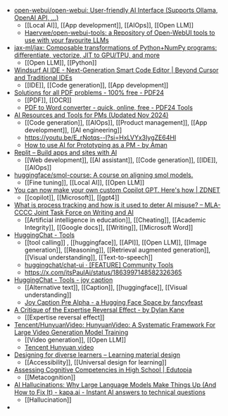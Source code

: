 - [open-webui/open-webui: User-friendly AI Interface (Supports Ollama, OpenAI API, ...)](https://github.com/open-webui/open-webui)
	- [[Local AI]], [[App development]], [[AIOps]], [[Open LLM]]
	- [Haervwe/open-webui-tools: a Repository of Open-WebUI tools to use with your favourite LLMs](https://github.com/Haervwe/open-webui-tools)
- [jax-ml/jax: Composable transformations of Python+NumPy programs: differentiate, vectorize, JIT to GPU/TPU, and more](https://github.com/jax-ml/jax)
	- [[Open LLM]], [[Python]]
- [Windsurf AI IDE - Next-Generation Smart Code Editor | Beyond Cursor and Traditional IDEs](https://windsurfai.org/)
	- [[IDE]], [[Code generation]], [[App development]]
- [Solutions for all PDF problems - 100% free - PDF24](https://www.pdf24.org/en/)
	- [[PDF]], [[OCR]]
	- [PDF to Word converter - quick, online, free - PDF24 Tools](https://tools.pdf24.org/en/pdf-to-word)
- [AI Resources and Tools for PMs (Updated Nov 2024)](https://amankhan1.substack.com/p/ai-resources-and-tools-for-pms-updated)
	- [[Code generation]], [[AIOps]], [[Product management]], [[App development]], [[AI engineering]]
	- https://youtu.be/E_rNotqs--I?si=HxLVYx3IygZE64HI
	- [How to use AI for Prototyping as a PM - by Aman](https://amankhan1.substack.com/p/how-to-use-ai-for-prototyping-as)
- [Replit – Build apps and sites with AI](https://replit.com/)
	- [[Web development]], [[AI assistant]], [[Code generation]], [[IDE]], [[AIOps]]
- [huggingface/smol-course: A course on aligning smol models.](https://github.com/huggingface/smol-course?tab=readme-ov-file)
	- [[Fine tuning]], [[Local AI]], [[Open LLM]]
- [You can now make your own custom Copilot GPT. Here's how | ZDNET](https://www.zdnet.com/article/you-can-now-make-your-own-custom-copilot-gpt-heres-how/#ftag=RSSbaffb68)
	- [[copilot]], [[Microsoft]], [[gpt4]]
- [What is process tracking and how is it used to deter AI misuse? – MLA-CCCC Joint Task Force on Writing and AI](https://aiandwriting.hcommons.org/2024/11/25/what-is-process-tracking-and-how-is-it-used-to-deter-ai-misuse/)
	- [[Artificial intelligence in education]], [[Cheating]], [[Academic Integrity]], [[Google docs]], [[Writing]], [[Microsoft Word]]
- [HuggingChat - Tools](https://huggingface.co/chat/tools)
	- [[tool calling]] , [[huggingface]], [[API]], [[Open LLM]], [[Image generation]], [[Reasoning]], [[Retrieval augmented generation]], [[Visual understanding]], [[Text-to-speech]]
	- [huggingchat/chat-ui · [FEATURE] Community Tools](https://huggingface.co/spaces/huggingchat/chat-ui/discussions/569)
	- https://x.com/itsPaulAi/status/1863997148582326365
- [HuggingChat - Tools - joy caption](https://huggingface.co/chat/tools/66e79c1bf3fbe4cd05735259)
	- [[Alternative text]], [[Caption]], [[huggingface]], [[Visual understanding]]
	- [Joy Caption Pre Alpha - a Hugging Face Space by fancyfeast](https://huggingface.co/spaces/fancyfeast/joy-caption-pre-alpha)
- [A Critique of the Expertise Reversal Effect - by Dylan Kane](https://fivetwelvethirteen.substack.com/p/a-critique-of-the-expertise-reversal?publication_id=1659456&post_id=151783051&isFreemail=true&r=10840)
	- [[Expertise reversal effect]]
- [Tencent/HunyuanVideo: HunyuanVideo: A Systematic Framework For Large Video Generation Model Training](https://github.com/Tencent/HunyuanVideo)
	- [[Video generation]], [[Open LLM]]
	- [Tencent Hunyuan video](https://aivideo.hunyuan.tencent.com/)
- [Designing for diverse learners – Learning material design](https://designingfordiverselearners.info/)
	- [[Accessibility]], [[Universal design for learning]]
- [Assessing Cognitive Competencies in High School | Edutopia](https://www.edutopia.org/article/assessing-cognitive-competencies-high-school)
	- [[Metacognition]]
- [AI Hallucinations: Why Large Language Models Make Things Up (And How to Fix It) - kapa.ai - Instant AI answers to technical questions](https://www.kapa.ai/blog/ai-hallucination)
	- [[Hallucination]]
-